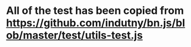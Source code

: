 # All of the test has been copied from https://github.com/indutny/bn.js/blob/master/test/utils-test.js